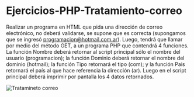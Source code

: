 # Ejercicios-PHP-Tratamiento-correo



Realizar un programa en HTML que pida una dirección de correo electrónico, no deberá validarse, se supone que es correcta (supongamos que se ingresó programacion@hotmail.com.ar). Luego, tendrá que llamar por medio del método GET, a un programa PHP que contendrá 4 funciones. La función Nombre deberá retornar al script principal sólo el nombre del usuario (programacion); la función Dominio deberá retornar el nombre del dominio (hotmail); la función Tipo retornará el tipo (com); y la función Pais retornará el país al que hace referencia la dirección (ar). Luego en el script principal deberá imprimir por pantalla los 4 datos retornados.


![Tratamineto correo](https://user-images.githubusercontent.com/85589346/219538502-627bf805-55b5-49e6-ae82-24f671fd23ab.png)
